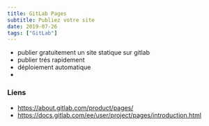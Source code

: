 ```yaml
---
title: GitLab Pages
subtitle: Publiez votre site
date: 2019-07-26
tags: ["GitLab"]
---
```


* publier gratuitement un site statique sur gitlab
* publier trés rapidement
* déploiement automatique
* 

### Liens

* https://about.gitlab.com/product/pages/
* https://docs.gitlab.com/ee/user/project/pages/introduction.html